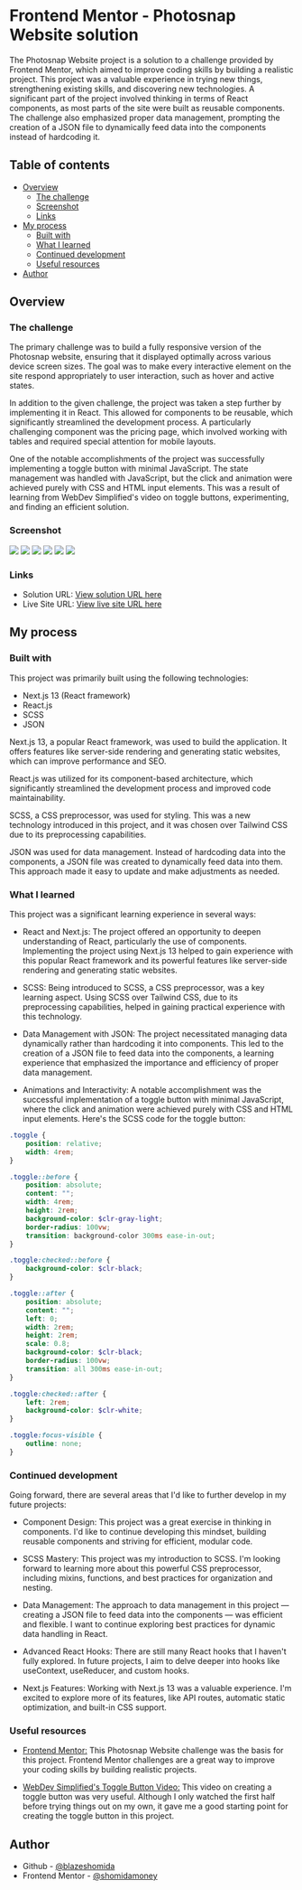 # Frontend Mentor - Photosnap Website solution <!-- omit from toc -->

The Photosnap Website project is a solution to a challenge provided by Frontend Mentor, which aimed to improve coding skills by building a realistic project. This project was a valuable experience in trying new things, strengthening existing skills, and discovering new technologies. A significant part of the project involved thinking in terms of React components, as most parts of the site were built as reusable components. The challenge also emphasized proper data management, prompting the creation of a JSON file to dynamically feed data into the components instead of hardcoding it.

## Table of contents <!-- omit from toc -->

- [Overview](#overview)
  - [The challenge](#the-challenge)
  - [Screenshot](#screenshot)
  - [Links](#links)
- [My process](#my-process)
  - [Built with](#built-with)
  - [What I learned](#what-i-learned)
  - [Continued development](#continued-development)
  - [Useful resources](#useful-resources)
- [Author](#author)

## Overview

### The challenge

The primary challenge was to build a fully responsive version of the Photosnap website, ensuring that it displayed optimally across various device screen sizes. The goal was to make every interactive element on the site respond appropriately to user interaction, such as hover and active states.

In addition to the given challenge, the project was taken a step further by implementing it in React. This allowed for components to be reusable, which significantly streamlined the development process. A particularly challenging component was the pricing page, which involved working with tables and required special attention for mobile layouts.

One of the notable accomplishments of the project was successfully implementing a toggle button with minimal JavaScript. The state management was handled with JavaScript, but the click and animation were achieved purely with CSS and HTML input elements. This was a result of learning from WebDev Simplified's video on toggle buttons, experimenting, and finding an efficient solution.

### Screenshot
![](screenshots/final-4.jpeg)
![](screenshots/final-5.jpeg)
![](screenshots/final-6.jpeg)
![](screenshots/final-2.jpeg)
![](screenshots/final-3.jpeg)
![](screenshots/final-1.jpeg)

### Links

- Solution URL: [View solution URL here](https://your-solution-url.com)
- Live Site URL: [View live site URL here](https://your-live-site-url.com)

## My process

### Built with

This project was primarily built using the following technologies:

- Next.js 13 (React framework)
- React.js
- SCSS
- JSON

Next.js 13, a popular React framework, was used to build the application. It offers features like server-side rendering and generating static websites, which can improve performance and SEO.

React.js was utilized for its component-based architecture, which significantly streamlined the development process and improved code maintainability.

SCSS, a CSS preprocessor, was used for styling. This was a new technology introduced in this project, and it was chosen over Tailwind CSS due to its preprocessing capabilities.

JSON was used for data management. Instead of hardcoding data into the components, a JSON file was created to dynamically feed data into them. This approach made it easy to update and make adjustments as needed.

### What I learned

This project was a significant learning experience in several ways:

- React and Next.js: The project offered an opportunity to deepen understanding of React, particularly the use of components. Implementing the project using Next.js 13 helped to gain experience with this popular React framework and its powerful features like server-side rendering and generating static websites.

- SCSS: Being introduced to SCSS, a CSS preprocessor, was a key learning aspect. Using SCSS over Tailwind CSS, due to its preprocessing capabilities, helped in gaining practical experience with this technology.

- Data Management with JSON: The project necessitated managing data dynamically rather than hardcoding it into components. This led to the creation of a JSON file to feed data into the components, a learning experience that emphasized the importance and efficiency of proper data management.

- Animations and Interactivity: A notable accomplishment was the successful implementation of a toggle button with minimal JavaScript, where the click and animation were achieved purely with CSS and HTML input elements. Here's the SCSS code for the toggle button:

```scss
.toggle {
	position: relative;
	width: 4rem;
}

.toggle::before {
	position: absolute;
	content: "";
	width: 4rem;
	height: 2rem;
	background-color: $clr-gray-light;
	border-radius: 100vw;
	transition: background-color 300ms ease-in-out;
}

.toggle:checked::before {
	background-color: $clr-black;
}

.toggle::after {
	position: absolute;
	content: "";
	left: 0;
	width: 2rem;
	height: 2rem;
	scale: 0.8;
	background-color: $clr-black;
	border-radius: 100vw;
	transition: all 300ms ease-in-out;
}

.toggle:checked::after {
	left: 2rem;
	background-color: $clr-white;
}

.toggle:focus-visible {
	outline: none;
}
```

### Continued development

Going forward, there are several areas that I'd like to further develop in my future projects:

- Component Design: This project was a great exercise in thinking in components. I'd like to continue developing this mindset, building reusable components and striving for efficient, modular code.

- SCSS Mastery: This project was my introduction to SCSS. I'm looking forward to learning more about this powerful CSS preprocessor, including mixins, functions, and best practices for organization and nesting.

- Data Management: The approach to data management in this project — creating a JSON file to feed data into the components — was efficient and flexible. I want to continue exploring best practices for dynamic data handling in React.

- Advanced React Hooks: There are still many React hooks that I haven't fully explored. In future projects, I aim to delve deeper into hooks like useContext, useReducer, and custom hooks.

- Next.js Features: Working with Next.js 13 was a valuable experience. I'm excited to explore more of its features, like API routes, automatic static optimization, and built-in CSS support.

### Useful resources

- [Frontend Mentor:](https://www.frontendmentor.io/challenges/photosnap-multipage-website-nMDSrNmNW) This Photosnap Website challenge was the basis for this project. Frontend Mentor challenges are a great way to improve your coding skills by building realistic projects.

- [WebDev Simplified's Toggle Button Video:](https://youtu.be/N8BZvfRD_eU) This video on creating a toggle button was very useful. Although I only watched the first half before trying things out on my own, it gave me a good starting point for creating the toggle button in this project.

## Author

- Github - [@blazeshomida](https://github.com/blazeshomida)
- Frontend Mentor - [@shomidamoney](https://www.frontendmentor.io/profile/shomidamoney)